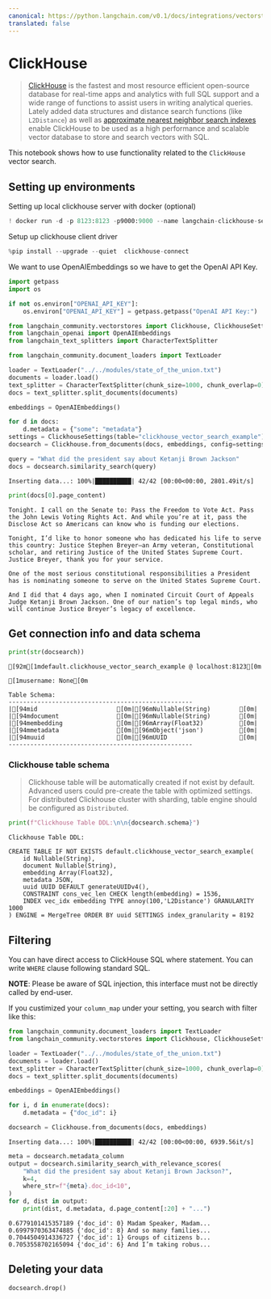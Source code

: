 ```yaml
---
canonical: https://python.langchain.com/v0.1/docs/integrations/vectorstores/clickhouse
translated: false
---
```


# ClickHouse

> [ClickHouse](https://clickhouse.com/) is the fastest and most resource efficient open-source database for real-time apps and analytics with full SQL support and a wide range of functions to assist users in writing analytical queries. Lately added data structures and distance search functions (like `L2Distance`) as well as [approximate nearest neighbor search indexes](https://clickhouse.com/docs/en/engines/table-engines/mergetree-family/annindexes) enable ClickHouse to be used as a high performance and scalable vector database to store and search vectors with SQL.

This notebook shows how to use functionality related to the `ClickHouse` vector search.

## Setting up environments

Setting up local clickhouse server with docker (optional)

```python
! docker run -d -p 8123:8123 -p9000:9000 --name langchain-clickhouse-server --ulimit nofile=262144:262144 clickhouse/clickhouse-server:23.4.2.11
```

Setup up clickhouse client driver

```python
%pip install --upgrade --quiet  clickhouse-connect
```

We want to use OpenAIEmbeddings so we have to get the OpenAI API Key.

```python
import getpass
import os

if not os.environ["OPENAI_API_KEY"]:
    os.environ["OPENAI_API_KEY"] = getpass.getpass("OpenAI API Key:")
```

```python
from langchain_community.vectorstores import Clickhouse, ClickhouseSettings
from langchain_openai import OpenAIEmbeddings
from langchain_text_splitters import CharacterTextSplitter
```

```python
from langchain_community.document_loaders import TextLoader

loader = TextLoader("../../modules/state_of_the_union.txt")
documents = loader.load()
text_splitter = CharacterTextSplitter(chunk_size=1000, chunk_overlap=0)
docs = text_splitter.split_documents(documents)

embeddings = OpenAIEmbeddings()
```

```python
for d in docs:
    d.metadata = {"some": "metadata"}
settings = ClickhouseSettings(table="clickhouse_vector_search_example")
docsearch = Clickhouse.from_documents(docs, embeddings, config=settings)

query = "What did the president say about Ketanji Brown Jackson"
docs = docsearch.similarity_search(query)
```

```output
Inserting data...: 100%|██████████| 42/42 [00:00<00:00, 2801.49it/s]
```

```python
print(docs[0].page_content)
```

```output
Tonight. I call on the Senate to: Pass the Freedom to Vote Act. Pass the John Lewis Voting Rights Act. And while you’re at it, pass the Disclose Act so Americans can know who is funding our elections.

Tonight, I’d like to honor someone who has dedicated his life to serve this country: Justice Stephen Breyer—an Army veteran, Constitutional scholar, and retiring Justice of the United States Supreme Court. Justice Breyer, thank you for your service.

One of the most serious constitutional responsibilities a President has is nominating someone to serve on the United States Supreme Court.

And I did that 4 days ago, when I nominated Circuit Court of Appeals Judge Ketanji Brown Jackson. One of our nation’s top legal minds, who will continue Justice Breyer’s legacy of excellence.
```

## Get connection info and data schema

```python
print(str(docsearch))
```

```output
[92m[1mdefault.clickhouse_vector_search_example @ localhost:8123[0m

[1musername: None[0m

Table Schema:
---------------------------------------------------
|[94mid                      [0m|[96mNullable(String)        [0m|
|[94mdocument                [0m|[96mNullable(String)        [0m|
|[94membedding               [0m|[96mArray(Float32)          [0m|
|[94mmetadata                [0m|[96mObject('json')          [0m|
|[94muuid                    [0m|[96mUUID                    [0m|
---------------------------------------------------
```

### Clickhouse table schema

> Clickhouse table will be automatically created if not exist by default. Advanced users could pre-create the table with optimized settings. For distributed Clickhouse cluster with sharding, table engine should be configured as `Distributed`.

```python
print(f"Clickhouse Table DDL:\n\n{docsearch.schema}")
```

```output
Clickhouse Table DDL:

CREATE TABLE IF NOT EXISTS default.clickhouse_vector_search_example(
    id Nullable(String),
    document Nullable(String),
    embedding Array(Float32),
    metadata JSON,
    uuid UUID DEFAULT generateUUIDv4(),
    CONSTRAINT cons_vec_len CHECK length(embedding) = 1536,
    INDEX vec_idx embedding TYPE annoy(100,'L2Distance') GRANULARITY 1000
) ENGINE = MergeTree ORDER BY uuid SETTINGS index_granularity = 8192
```

## Filtering

You can have direct access to ClickHouse SQL where statement. You can write `WHERE` clause following standard SQL.

**NOTE**: Please be aware of SQL injection, this interface must not be directly called by end-user.

If you custimized your `column_map` under your setting, you search with filter like this:

```python
from langchain_community.document_loaders import TextLoader
from langchain_community.vectorstores import Clickhouse, ClickhouseSettings

loader = TextLoader("../../modules/state_of_the_union.txt")
documents = loader.load()
text_splitter = CharacterTextSplitter(chunk_size=1000, chunk_overlap=0)
docs = text_splitter.split_documents(documents)

embeddings = OpenAIEmbeddings()

for i, d in enumerate(docs):
    d.metadata = {"doc_id": i}

docsearch = Clickhouse.from_documents(docs, embeddings)
```

```output
Inserting data...: 100%|██████████| 42/42 [00:00<00:00, 6939.56it/s]
```

```python
meta = docsearch.metadata_column
output = docsearch.similarity_search_with_relevance_scores(
    "What did the president say about Ketanji Brown Jackson?",
    k=4,
    where_str=f"{meta}.doc_id<10",
)
for d, dist in output:
    print(dist, d.metadata, d.page_content[:20] + "...")
```

```output
0.6779101415357189 {'doc_id': 0} Madam Speaker, Madam...
0.6997970363474885 {'doc_id': 8} And so many families...
0.7044504914336727 {'doc_id': 1} Groups of citizens b...
0.7053558702165094 {'doc_id': 6} And I’m taking robus...
```

## Deleting your data

```python
docsearch.drop()
```